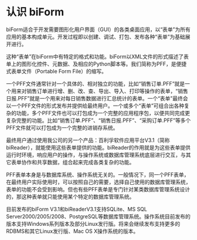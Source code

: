 # 认识 biForm
biForm适合于开发需要图形化用户界面（GUI）的各类桌面应用，以“表单”为所有应用的基本构成单元。开发过程即以创建、调试、打包、发布各种“表单”为基础展开进行。

这种“表单”在biForm中有特定的格式和功能。biForm以XML文件的形式描述了表单上的图形化控件、元数据、及相应的Python脚本等。我们简称为PFF，是便捷式表单文件（Portable Form File）的缩写。

一个PFF文件通常针对一个具体的、相对独立的功能，比如“销售订单.PFF”就是一个用来对销售订单进行增、删、改、查、导出、导入、打印等操作的表单，“销售日报.PFF”就是一个用来对每日销售数据进行汇总统计的表单。一个“表单”最终会以一个PFF文件的形式发布并提供给最终用户。一个或多个“表单”可组合出各种复杂的功能，多个PFF文件也可以打包成为一个完整的应用程序包，以便共同完成更复杂完整的功能。比如“销售订单.PFF”、“销售日报.PFF”、“采购订单.PFF”等多个PFF文件就可以打包成为一个完整的进销存系统。

最终用户通过使用我公司的另一个产品：百利孚软件应用平台V3.1（简称biReader），就能使用这些表单提供的功能。biReader的作用就是为这些表单提供运行时环境，响应用户的操作，与操作系统或数据库管理系统底层进行交互，与其它表单协作和共享数据，组合起来完成各类复杂的功能。

PFF表单本身是与数据库系统、操作系统无关的。一般情况下，同一个PFF表单，在最终用户实际使用时，可以按照自己的需要，选择自己使用的数据库管理系统，表单的功能不会受到影响。但也有些PFF表单是专门针对某类数据库管理系统设计的，那这种表单就只能使用某个特定的数据库管理系统。

目前发布的biForm V3.1和biReaderV3.1支持SQLite、MS SQL Server2000/2005/2008、PostgreSQL等数据库管理系统。操作系统目前发布的版本支持Windows系列版本及部分Linux发行版。将来会继续发布支持更多的RDBMS和其它Linux发行版、Mac OS X操作系统的版本。
